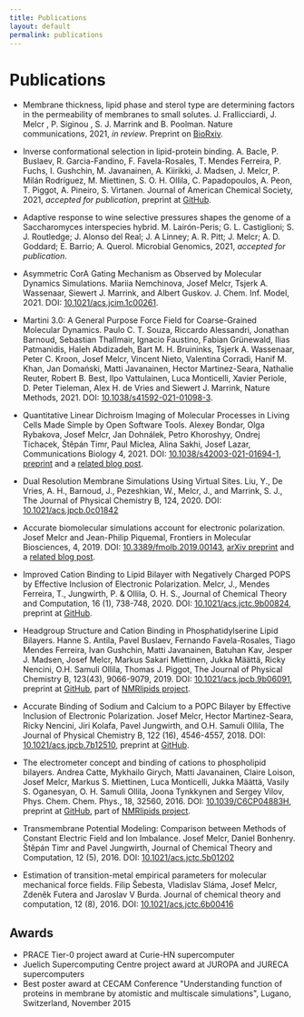 ```yaml
---
title: Publications
layout: default
permalink: publications
---
```


# Publications

- Membrane thickness, lipid phase and sterol type are determining factors in the permeability of membranes to small solutes. 
J. Frallicciardi, J. Melcr , P. Siginou , S. J. Marrink and B. Poolman. 
Nature communications, 2021, *in review*. 
Preprint on [BioRxiv](https://www.biorxiv.org/content/10.1101/2021.07.16.452599v1).

- Inverse conformational selection in lipid-protein binding. 
A. Bacle, P. Buslaev, R. Garcia-Fandino, F. Favela-Rosales, 
T. Mendes Ferreira, P. Fuchs, I. Gushchin, M. Javanainen, 
A. Kiirikki, J. Madsen, J. Melcr, P. Milán Rodríguez, M. Miettinen, 
S. O. H. Ollila, C. Papadopoulos, A. Peon, T. Piggot, 
A. Pineiro, S. Virtanen. 
Journal of American Chemical Society, 2021, *accepted for publication*, 
preprint at [GitHub](https://github.com/NMRLipids/NMRlipidsIVPEandPGmanuscript/blob/7526ae37d478a2434062b2e24b861b95d4087553/manuscriptPGPE.pdf). 

- Adaptive response to wine selective pressures shapes the genome of a Saccharomyces interspecies hybrid. 
M. Lairón-Peris; G. L. Castiglioni; S. J. Routledge; 
J. Alonso del Real; J. A Linney; A. R. Pitt; 
J. Melcr; A. D. Goddard; E. Barrio; A. Querol. 
Microbial Genomics, 2021, *accepted for publication*. 


- Asymmetric CorA Gating Mechanism as Observed by Molecular Dynamics Simulations.
Mariia Nemchinova, Josef Melcr, Tsjerk A. Wassenaar, 
Siewert J. Marrink, and Albert Guskov.
J. Chem. Inf. Model, 2021.
DOI: [10.1021/acs.jcim.1c00261](https://doi.org/10.1021/acs.jcim.1c00261).


- Martini 3.0: A General Purpose Force Field for Coarse-Grained Molecular Dynamics.
Paulo C. T. Souza, Riccardo Alessandri, Jonathan Barnoud, 
Sebastian Thallmair, Ignacio Faustino, Fabian Grünewald, 
Ilias Patmanidis, Haleh Abdizadeh, Bart M. H. Bruininks, 
Tsjerk A. Wassenaar, Peter C. Kroon, Josef Melcr, Vincent Nieto, 
Valentina Corradi, Hanif M. Khan, Jan Domański, 
Matti Javanainen, Hector Martinez-Seara, Nathalie Reuter, 
Robert B. Best, Ilpo Vattulainen, Luca Monticelli, Xavier Periole, 
D. Peter Tieleman, Alex H. de Vries and Siewert J. Marrink,
Nature Methods, 2021.
DOI: [10.1038/s41592-021-01098-3](https://doi.org/10.1038/s41592-021-01098-3).

- Quantitative Linear Dichroism Imaging of Molecular Processes in Living Cells Made Simple by Open Software Tools. 
Alexey Bondar, Olga Rybakova, Josef Melcr, Jan Dohnálek, Petro Khoroshyy, 
Ondrej Tichacek, Štěpán Timr, Paul Miclea, Alina Sakhi, Josef Lazar,
Communications Biology 4, 2021. 
DOI: [10.1038/s42003-021-01694-1](https://doi.org/10.1038/s42003-021-01694-1),
[preprint](https://www.researchsquare.com/article/rs-100685/v1) and
a [related blog post](blog/LDImaging). 

- Dual Resolution Membrane Simulations Using Virtual Sites. 
Liu, Y., De Vries, A. H., Barnoud, J., Pezeshkian, W., Melcr, J., and Marrink, S. J., 
The Journal of Physical Chemistry B, 124, 2020.
DOI: [10.1021/acs.jpcb.0c01842](https://pubs.acs.org/doi/full/10.1021/acs.jpcb.0c01842)

- Accurate biomolecular simulations account for electronic polarization.
Josef Melcr and Jean-Philip Piquemal,
Frontiers in Molecular Biosciences, 4, 2019.
DOI: [10.3389/fmolb.2019.00143](https://www.frontiersin.org/articles/10.3389/fmolb.2019.00143/full), 
[arXiv preprint](https://arxiv.org/abs/1909.03732) and
a [related blog post](blog/ECC-post). 

- Improved Cation Binding to Lipid Bilayer with Negatively Charged POPS 
by Effective Inclusion of Electronic Polarization. 
Melcr, J., Mendes Ferreira, T., Jungwirth, P. & Ollila, O. H. S.,
Journal of Chemical Theory and Computation, 16 (1), 738-748, 2020.
DOI: [10.1021/acs.jctc.9b00824](https://pubs.acs.org/doi/10.1021/acs.jctc.9b00824), 
preprint at [GitHub](https://github.com/jmelcr/ecc_pops/blob/master/Manuscript/manuscript.pdf).

- Headgroup Structure and Cation Binding in Phosphatidylserine Lipid Bilayers.
Hanne S. Antila, Pavel Buslaev, Fernando Favela-Rosales, 
Tiago Mendes Ferreira, Ivan Gushchin, Matti Javanainen, Batuhan Kav, 
Jesper J. Madsen, Josef Melcr, Markus Sakari Miettinen, 
Jukka Määttä, Ricky Nencini, O.H. Samuli Ollila, Thomas J. Piggot, 
The Journal of Physical Chemistry B, 123(43), 9066-9079, 2019. 
DOI: [10.1021/acs.jpcb.9b06091](https://doi.org/10.1021/acs.jpcb.9b06091), 
preprint at [GitHub](https://github.com/NMRLipids/NMRlipidsIVotherHGs/blob/master/Manuscript/manuscriptPS.pdf), 
part of [NMRlipids project](http://nmrlipids.blogspot.com/). 
	
- Accurate Binding of Sodium and Calcium to a POPC Bilayer by Effective Inclusion of Electronic Polarization. 
Josef Melcr, Hector Martinez-Seara, Ricky Nencini, Jiri Kolafa, Pavel Jungwirth, and O.H. Samuli Ollila, 
The Journal of Physical Chemistry B, 122 (16), 4546-4557, 2018. 
DOI: [10.1021/acs.jpcb.7b12510](https://pubs.acs.org/doi/10.1021/acs.jpcb.7b12510),
preprint at [GitHub](https://github.com/jmelcr/NMRlipids_VI-NewIonModel/blob/master/Manuscript/manuscript.pdf). 

- The electrometer concept and binding of cations to phospholipid bilayers. 
Andrea Catte, Mykhailo Girych, Matti Javanainen, Claire Loison, 
Josef Melcr, Markus S. Miettinen, Luca Monticelli, Jukka Määttä, 
Vasily S. Oganesyan, O. H. Samuli Ollila, Joona Tynkkynen and Sergey Vilov, 
Phys. Chem. Chem. Phys., 18, 32560, 2016. 
DOI: [10.1039/C6CP04883H](https://pubs.rsc.org/en/content/articlelanding/2016/cp/c6cp04883h#!),
preprint at [GitHub](https://github.com/NMRLipids/lipid_ionINTERACTION/blob/master/Manuscript/LIPIDionINTERACT.pdf), 
part of [NMRlipids project](http://nmrlipids.blogspot.com/). 

- Transmembrane Potential Modeling: Comparison between Methods of Constant Electric Field
and Ion Imbalance. Josef Melcr, Daniel Bonhenry. Štěpán Timr and Pavel Jungwirth, Journal of
Chemical Theory and Computation, 12 (5), 2016. 
DOI: [10.1021/acs.jctc.5b01202](https://pubs.acs.org/doi/abs/10.1021/acs.jctc.5b01202)

- Estimation of transition-metal empirical parameters for molecular mechanical force fields. 
Filip Šebesta, Vladislav Sláma, Josef Melcr, Zdeněk Futera and Jaroslav V Burda. 
Journal of chemical theory and computation, 12 (8), 2016. 
DOI: [10.1021/acs.jctc.6b00416](https://pubs.acs.org/doi/abs/10.1021/acs.jctc.6b00416)


## Awards

-   PRACE Tier-0 project award at Curie-HN supercomputer
-   Juelich Supercomputing Centre project award at JUROPA and JURECA supercomputers
-   Best poster award at CECAM Conference "Understanding function of proteins in membrane by atomistic and multiscale simulations", Lugano, Switzerland, November 2015


